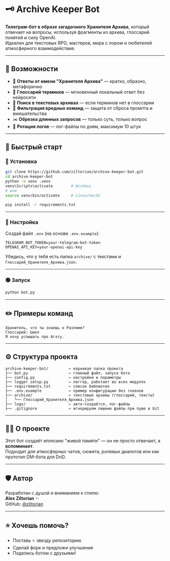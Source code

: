 
# 🗝️ Archive Keeper Bot

**Телеграм-бот в образе загадочного Хранителя Архива**, который отвечает на вопросы, используя фрагменты из архива, глоссарий понятий и силу OpenAI.  
Идеален для текстовых RPG, мастеров, мира с лором и любителей атмосферного взаимодействия.

---

## 🔮 Возможности

- 🧠 **Ответы от имени "Хранителя Архива"** — кратко, образно, метафорично
- 📜 **Глоссарий терминов** — мгновенный локальный ответ без нейросети
- 📂 **Поиск в текстовых архивах** — если терминов нет в глоссарии
- 🔐 **Фильтрация вредных команд** — защита от сброса промпта и вмешательства
- ✂️ **Обрезка длинных запросов** — только суть, только вопрос
- 📝 **Ротация логов** — лог-файлы по дням, максимум 10 штук

---

## 🚀 Быстрый старт

### 💾 Установка

```bash
git clone https://github.com/ziltorian/archive-keeper-bot.git
cd archive-keeper-bot
python -m venv .venv
venv\Scripts\activate        # Windows
# или
source venv/bin/activate     # Linux/macOS

pip install -r requirements.txt
```

---

### 🔧 Настройка

Создай файл `.env` (на основе `.env.example`):

```
TELEGRAM_BOT_TOKEN=your-telegram-bot-token
OPENAI_API_KEY=your-openai-api-key
```

Убедись, что у тебя есть папка `archive/` с текстами и `Глоссарий_Хранителя_Архива.json`.

---

### 🟢 Запуск

```bash
python bot.py
```

---

## ✏️ Примеры команд

```
Хранитель, что ты знаешь о Разломе?
Глоссарий: Цикл
Я хочу услышать про Агату.
```

---

## ⚙️ Структура проекта

```
archive-keeper-bot/         ← корневая папка проекта
├── bot.py                  ← главный файл, запуск бота
├── config.py               ← настройки и параметры
├── logger_setup.py         ← логгер, работает во всех модулях
├── requirements.txt        ← список библиотек
├── .env.example            ← пример конфигурации без токенов
├── archive/                ← текстовые архивы (глоссарий, тексты)
│   └── Глоссарий_Хранителя_Архива.json
├── logs/                   ← авто-создаётся, лог-файлы
├── .gitignore              ← игнорируем лишние файлы при пуше в Git
```

---

## 🧙‍♂️ О проекте

Этот бот создаёт иллюзию "живой памяти" — он не просто отвечает, а **вспоминает**.  
Подходит для атмосферных чатов, сюжета, ролевых диалогов или как прототип DM-бота для DnD.

---

## 🛡 Автор

Разработан с душой и вниманием к стилю:  
**Alex Ziltorian** ✨  
GitHub: [@ziltorian](https://github.com/ziltorian)

---

## ⭐ Хочешь помочь?

- Поставь ⭐ звезду репозиторию
- Сделай форк и предложи улучшения
- Поделись ботом с друзьями!